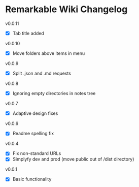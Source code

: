 # Remarkable Wiki Changelog

v0.0.11
 - [X] Tab title added

v0.0.10
 - [X] Move folders above items in menu

v0.0.9
 - [X] Split .json and .md requests

v0.0.8
 - [X] Ignoring empty directories in notes tree

v0.0.7

 - [X] Adaptive design fixes

v0.0.6

 - [X] Readme spelling fix

v0.0.4

 - [X] Fix non-standard URLs 
 - [X] Simplyfy dev and prod (move public out of /dist directory)

v0.0.1

 - [X] Basic functionality